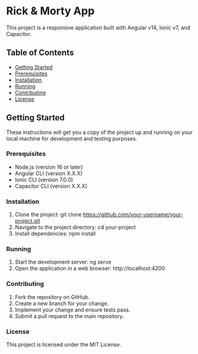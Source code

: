 # Rick & Morty App

This project is a responsive application built with Angular v14, Ionic v7, and Capacitor.

## Table of Contents

- [Getting Started](#getting-started)
- [Prerequisites](#prerequisites)
- [Installation](#installation)
- [Running](#running)
- [Contributing](#contributing)
- [License](#license)

## Getting Started

These instructions will get you a copy of the project up and running on your local machine for development and testing purposes.

### Prerequisites

- Node.js (version 16 or later)
- Angular CLI (version X.X.X)
- Ionic CLI (version 7.0.0)
- Capacitor CLI (version X.X.X)

### Installation

1. Clone the project: git clone https://github.com/your-username/your-project.git
2. Navigate to the project directory: cd your-project
3. Install dependencies: npm install


### Running

1. Start the development server: ng serve
2. Open the application in a web browser: http://localhost:4200

### Contributing

1. Fork the repository on GitHub.
2. Create a new branch for your change.
3. Implement your change and ensure tests pass.
4. Submit a pull request to the main repository.

### License

This project is licensed under the MIT License.
